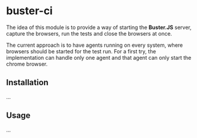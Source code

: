# buster-ci


The idea of this module is to provide a way of starting the **Buster.JS** server,
capture the browsers, run the tests and close the browsers at once.

The current approach is to have agents running on every system, where browsers should be started for the test run.
For a first try, the implementation can handle only one agent and that agent can only start the chrome browser.

## Installation

...


## Usage

...